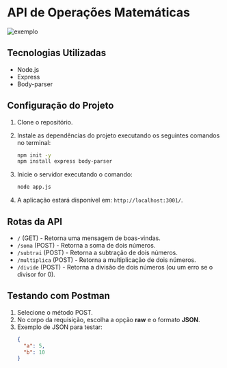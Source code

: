 # API de Operações Matemáticas
![exemplo](https://github.com/user-attachments/assets/480d482d-4e63-4ae9-9e71-02792af1661f)

## Tecnologias Utilizadas
- Node.js
- Express
- Body-parser

## Configuração do Projeto

1. Clone o repositório.
2. Instale as dependências do projeto executando os seguintes comandos no terminal:
   ```bash
   npm init -y
   npm install express body-parser
   ```
3. Inicie o servidor executando o comando:
   ```bash
   node app.js
   ```

4. A aplicação estará disponível em: `http://localhost:3001/`.

## Rotas da API

- `/` (GET) - Retorna uma mensagem de boas-vindas.
- `/soma` (POST) - Retorna a soma de dois números.
- `/subtrai` (POST) - Retorna a subtração de dois números.
- `/multiplica` (POST) - Retorna a multiplicação de dois números.
- `/divide` (POST) - Retorna a divisão de dois números (ou um erro se o divisor for 0).

## Testando com Postman

1. Selecione o método POST.
2. No corpo da requisição, escolha a opção **raw** e o formato **JSON**.
3. Exemplo de JSON para testar:
   ```json
   {
     "a": 5,
     "b": 10
   }
   ```

